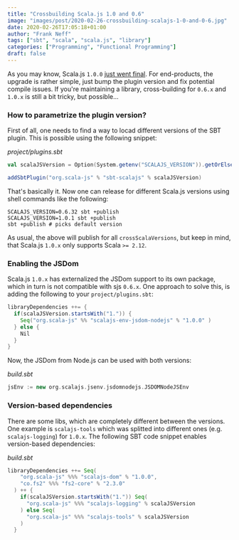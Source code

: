 ```yaml
---
title: "Crossbuilding Scala.js 1.0 and 0.6"
image: "images/post/2020-02-26-crossbuilding-scalajs-1-0-and-0-6.jpg"
date: 2020-02-26T17:05:18+01:00
author: "Frank Neff"
tags: ["sbt", "scala", "scala.js", "library"]
categories: ["Programming", "Functional Programming"]
draft: false
---
```


As you may know, Scala.js `1.0.0` [just went final](https://www.scala-js.org/news/2020/02/25/announcing-scalajs-1.0.0/).
For end-products, the upgrade is rather simple, just bump the plugin version and fix potential compile issues. If
you're maintaining a library, cross-building for `0.6.x` and `1.0.x` is still a bit tricky, but possible...

<!--more-->

### How to parametrize the plugin version?

First of all, one needs to find a way to locad different versions of the SBT plugin. This is possible using the 
following snippet:

*project/plugins.sbt*
```scala
val scalaJSVersion = Option(System.getenv("SCALAJS_VERSION")).getOrElse("1.0.1")

addSbtPlugin("org.scala-js" % "sbt-scalajs" % scalaJSVersion)
```

That's basically it. Now one can release for different Scala.js versions using shell commands like the following:

```shell
SCALAJS_VERSION=0.6.32 sbt +publish
SCALAJS_VERSION=1.0.1 sbt +publish
sbt +publish # picks default version
```

As usual, the above will publish for all `crossScalaVersions`, but keep in mind, that Scala.js `1.0.x` only supports 
Scala `>= 2.12`.

### Enabling the JSDom

Scala.js `1.0.x` has externalized the JSDom support to its own package, which in turn is not compatible with sjs 
`0.6.x`. One approach to solve this, is adding the following to your `project/plugins.sbt`:

```scala
libraryDependencies ++= {
  if(scalaJSVersion.startsWith("1.")) {
    Seq("org.scala-js" %% "scalajs-env-jsdom-nodejs" % "1.0.0" )
  } else {
    Nil
  }
}
```

Now, the JSDom from Node.js can be used with both versions:

*build.sbt*
```scala
jsEnv := new org.scalajs.jsenv.jsdomnodejs.JSDOMNodeJSEnv
```

### Version-based dependencies

There are some libs, which are completely different between the versions. One example is `scalajs-tools` which was 
splitted into different ones (e.g. `scalajs-logging`) for `1.0.x`. The following SBT code snippet enables version-based 
dependencies:

*build.sbt*
```scala
libraryDependencies ++= Seq(
    "org.scala-js" %%% "scalajs-dom" % "1.0.0",
    "co.fs2" %%% "fs2-core" % "2.3.0"
  ) ++ {
    if(scalaJSVersion.startsWith("1.")) Seq(
      "org.scala-js" %%% "scalajs-logging" % scalaJSVersion
    ) else Seq(
      "org.scala-js" %%% "scalajs-tools" % scalaJSVersion
    )
  }
```